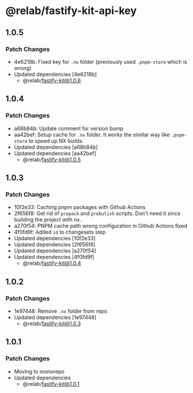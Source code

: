 # @relab/fastify-kit-api-key

## 1.0.5

### Patch Changes

-   4e6218b: Fixed key for `.nx` folder (previously used `.pnpm-store` which is wrong)
-   Updated dependencies [4e6218b]
    -   @relab/fastify-kit@1.0.6

## 1.0.4

### Patch Changes

-   a68b84b: Update comment for version bump
-   aa42bef: Setup cache for `.nx` folder.
    It works the similar way like `.pnpm-store` to speed up NX builds.
-   Updated dependencies [a68b84b]
-   Updated dependencies [aa42bef]
    -   @relab/fastify-kit@1.0.5

## 1.0.3

### Patch Changes

-   10f2e33: Caching pnpm packages with Github Actions
-   2f656f8: Get rid of `prepack` and `prebulish` scripts. Don't need it since building the project with nx.
-   a270f54: PNPM cache path wrong configuration in Github Actions fixed
-   4f0fd9f: Added `id` to changesets step
-   Updated dependencies [10f2e33]
-   Updated dependencies [2f656f8]
-   Updated dependencies [a270f54]
-   Updated dependencies [4f0fd9f]
    -   @relab/fastify-kit@1.0.4

## 1.0.2

### Patch Changes

-   1e97448: Remove `.nx` folder from repo
-   Updated dependencies [1e97448]
    -   @relab/fastify-kit@1.0.3

## 1.0.1

### Patch Changes

-   Moving to monorepo
-   Updated dependencies
    -   @relab/fastify-kit@1.0.1
